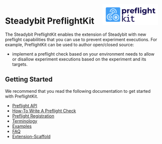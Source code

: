 <img src="./logo.png" height="70" align="right" alt="PreflightKit logo depicting a crosshair within a rounded rectangle">

# Steadybit PreflightKit

The Steadybit PreflightKit enables the extension of Steadybit with new preflight capabilities that you can use to prevent experiment executions. For example, PreflightKit can be used to author open/closed source:

- implement a preflight check based on your environment needs to allow or disallow experiment executions based on the experiment and its targets.

## Getting Started

We recommend that you read the following documentation to get started with PreflightKit.

- [Preflight API](/docs/preflight-api.md)
- [How-To Write A Preflight Check](/docs/how-to/write-a-preflight-check.md)
- [Preflight Registration](/docs/preflight-registration.md)
- [Terminology](/docs/terminology.md)
- [Examples](/docs/examples.md)
- [FAQ](/docs/faq.md)
- [Extension-Scaffold](https://github.com/steadybit/extension-scaffold/blob/main/README.md)
